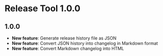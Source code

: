 # Release Tool 1.0.0


## 1.0.0

* **New feature**: Generate release history file as JSON
* **New feature**: Convert JSON history into changelog in Markdown format
* **New feature**: Convert Markdown changelog into HTML
